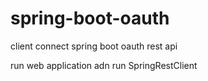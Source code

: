 # spring-boot-oauth
client connect spring boot oauth rest api 

run web application adn run SpringRestClient



